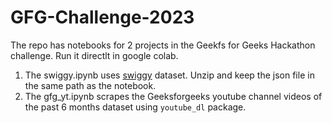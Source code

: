# GFG-Challenge-2023

The repo has notebooks for 2 projects in the Geekfs for Geeks Hackathon challenge. Run it directlt in google colab.
1) The swiggy.ipynb uses  [swiggy](https://drive.google.com/file/d/1MCnCNHJXxc97EYwIdBszOkEBusu9FpCa/view?usp=sharing) dataset. Unzip and keep the json file in the same path as the notebook.
2) The gfg_yt.ipynb scrapes the Geeksforgeeks youtube channel videos of the past 6 months dataset using `youtube_dl` package.
